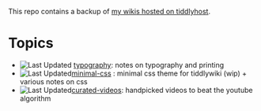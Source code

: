 This repo contains a backup of [my wikis hosted on tiddlyhost](https://tiddlyhost.com/hub/user/Telumire).

# Topics

* ![Last Updated](https://img.shields.io/badge/dynamic/json?label=Last%20Updated&query=$[0].commit.committer.date&url=https%3A%2F%2Fapi.github.com%2Frepos%2FDesignThinkerer%2Ftw%2Fcommits%3Fpath%3Dtypography%2Findex.html%26page%3D1%26per_page%3D1) [typography](https://designthinkerer.github.io/tw/typography): notes on typography and printing 
* ![Last Updated](https://img.shields.io/badge/dynamic/json?label=Last%20Updated&query=$[0].commit.committer.date&url=https%3A%2F%2Fapi.github.com%2Frepos%2FDesignThinkerer%2Ftw%2Fcommits%3Fpath%3Dminimal-css%2Findex.html%26page%3D1%26per_page%3D1)[minimal-css](https://designthinkerer.github.io/tw/minimal-css) : minimal css theme for tiddlywiki (wip) + various notes on css
* ![Last Updated](https://img.shields.io/badge/dynamic/json?label=Last%20Updated&query=$[0].commit.committer.date&url=https%3A%2F%2Fapi.github.com%2Frepos%2FDesignThinkerer%2Ftw%2Fcommits%3Fpath%3Dcurated-videos%2Findex.html%26page%3D1%26per_page%3D1)[curated-videos](https://designthinkerer.github.io/tw/curated-videos): handpicked videos to beat the youtube algorithm 
